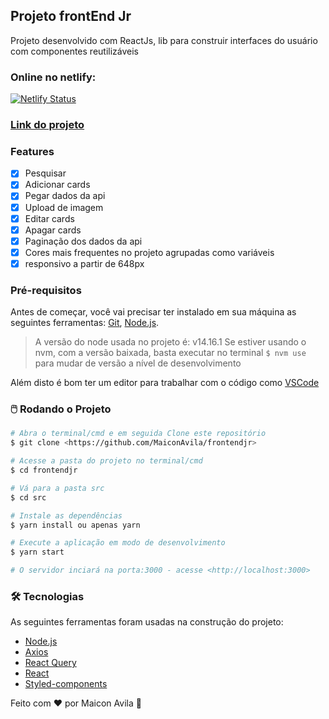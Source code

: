 ## Projeto frontEnd Jr

Projeto desenvolvido com ReactJs, lib para construir interfaces do usuário com componentes reutilizáveis

### Online no netlify:
[![Netlify Status](https://api.netlify.com/api/v1/badges/e73ee918-fa75-4147-8794-24611f033749/deploy-status)](https://app.netlify.com/sites/cards-maiconavila/deploys)

### [Link do projeto](https://cards-maiconavila.netlify.app)

### Features

- [x] Pesquisar
- [x] Adicionar cards
- [x] Pegar dados da api
- [x] Upload de imagem
- [x] Editar cards
- [x] Apagar cards
- [x] Paginação dos dados da api
- [x] Cores mais frequentes no projeto agrupadas como variáveis
- [x] responsivo a partir de 648px

### Pré-requisitos

Antes de começar, você vai precisar ter instalado em sua máquina as seguintes ferramentas:
[Git](https://git-scm.com), [Node.js](https://nodejs.org/en/). 
>A versão do node usada no projeto é: v14.16.1
>Se estiver usando o nvm, com a versão baixada, basta executar no terminal `$ nvm use` para mudar de versão a nível de desenvolvimento

Além disto é bom ter um editor para trabalhar com o código como [VSCode](https://code.visualstudio.com/)

### 🖱️ Rodando o Projeto

```bash
# Abra o terminal/cmd e em seguida Clone este repositório
$ git clone <https://github.com/MaiconAvila/frontendjr>

# Acesse a pasta do projeto no terminal/cmd
$ cd frontendjr

# Vá para a pasta src
$ cd src

# Instale as dependências
$ yarn install ou apenas yarn

# Execute a aplicação em modo de desenvolvimento
$ yarn start

# O servidor inciará na porta:3000 - acesse <http://localhost:3000>
```

### 🛠 Tecnologias

As seguintes ferramentas foram usadas na construção do projeto:

- [Node.js](https://nodejs.org/en/)
- [Axios](https://axios-http.com/ptbr/)
- [React Query](https://react-query.tanstack.com/)
- [React](https://pt-br.reactjs.org/)
- [Styled-components](https://styled-components.com/)

Feito com ❤️ por  Maicon Avila 👋
